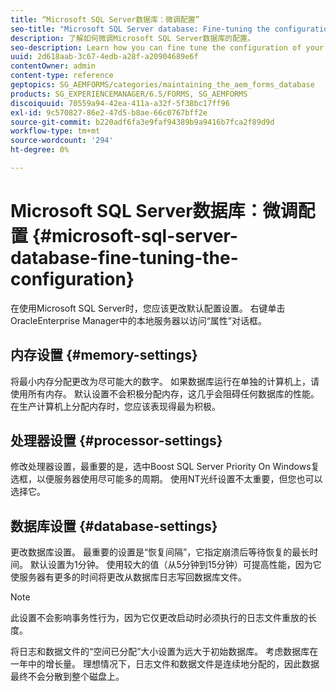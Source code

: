 ```yaml
---
title: “Microsoft SQL Server数据库：微调配置”
seo-title: "Microsoft SQL Server database: Fine-tuning the configuration"
description: 了解如何微调Microsoft SQL Server数据库的配置。
seo-description: Learn how you can fine tune the configuration of your Microsoft SQL Server database.
uuid: 2d618aab-3c67-4edb-a28f-a20904689e6f
contentOwner: admin
content-type: reference
geptopics: SG_AEMFORMS/categories/maintaining_the_aem_forms_database
products: SG_EXPERIENCEMANAGER/6.5/FORMS, SG_AEMFORMS
discoiquuid: 70559a94-42ea-411a-a32f-5f38bc17ff96
exl-id: 9c570827-86e2-47d5-b8ae-66c0767bff2e
source-git-commit: b220adf6fa3e9faf94389b9a9416b7fca2f89d9d
workflow-type: tm+mt
source-wordcount: '294'
ht-degree: 0%

---
```


# Microsoft SQL Server数据库：微调配置 {#microsoft-sql-server-database-fine-tuning-the-configuration}

在使用Microsoft SQL Server时，您应该更改默认配置设置。 右键单击OracleEnterprise Manager中的本地服务器以访问“属性”对话框。

## 内存设置 {#memory-settings}

将最小内存分配更改为尽可能大的数字。 如果数据库运行在单独的计算机上，请使用所有内存。 默认设置不会积极分配内存，这几乎会阻碍任何数据库的性能。 在生产计算机上分配内存时，您应该表现得最为积极。

## 处理器设置 {#processor-settings}

修改处理器设置，最重要的是，选中Boost SQL Server Priority On Windows复选框，以便服务器使用尽可能多的周期。 使用NT光纤设置不太重要，但您也可以选择它。

## 数据库设置 {#database-settings}

更改数据库设置。 最重要的设置是“恢复间隔”，它指定崩溃后等待恢复的最长时间。 默认设置为1分钟。 使用较大的值（从5分钟到15分钟）可提高性能，因为它使服务器有更多的时间将更改从数据库日志写回数据库文件。

>[!NOTE]
>
>此设置不会影响事务性行为，因为它仅更改启动时必须执行的日志文件重放的长度。

将日志和数据文件的“空间已分配”大小设置为远大于初始数据库。 考虑数据库在一年中的增长量。 理想情况下，日志文件和数据文件是连续地分配的，因此数据最终不会分散到整个磁盘上。
